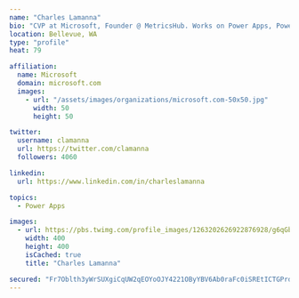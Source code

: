```yaml
---
name: "Charles Lamanna"
bio: "CVP at Microsoft, Founder @ MetricsHub. Works on Power Apps, Power Automate, Power Virtual Agent, Common Data Service and Dynamics 365."
location: Bellevue, WA
type: "profile"
heat: 79

affiliation:
  name: Microsoft
  domain: microsoft.com
  images:
    - url: "/assets/images/organizations/microsoft.com-50x50.jpg"
      width: 50
      height: 50

twitter:
  username: clamanna
  url: https://twitter.com/clamanna
  followers: 4060

linkedin:
  url: https://www.linkedin.com/in/charleslamanna

topics:
  - Power Apps

images:
  - url: https://pbs.twimg.com/profile_images/1263202626922876928/g6qGbHZ-_400x400.jpg
    width: 400
    height: 400
    isCached: true
    title: "Charles Lamanna"

secured: "Fr7Oblth3yWrSUXgiCqUW2qEOYoOJY4221OByYBV6Ab0raFc0iSREtICTGPrdSbMYktdg2R/r3ZqtqduvEPVAL764IcHmDmayg/DvgBssQYBHh1c4Hc6ce+eSskclWR1WyioJLmePBrsJJn22aIbaujrIVeQwRQFURupi+hWIg65XgV/GCXT1dEuFIHFwmzVcRetWr5VuiuCc4Hz2F2iojBN2wOxqVBfuSKcSJpnspnGr3jE6g6cPO/hTx+jqNz+mLieMYRlWKY/LpscU+lH2UQrUNDbMVPHo0SjHZcdlOq2NoiR/tFwZsdxLHHE3xa63rC4b3dQPcoaJXNJQjsb1zM2evkgFxvKyQJjRmk3TQtfVFU+OFGjE26TC6yaON57jKePI54m5YO7PRe3ymM7qUTAdClwW5kPJi9Ids0CQo0=;bVkdUXbNpWrDRT4cN8KpjA=="
---
```


